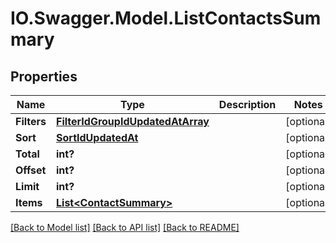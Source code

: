 # IO.Swagger.Model.ListContactsSummary
## Properties

Name | Type | Description | Notes
------------ | ------------- | ------------- | -------------
**Filters** | [**FilterIdGroupIdUpdatedAtArray**](FilterIdGroupIdUpdatedAtArray.md) |  | [optional] 
**Sort** | [**SortIdUpdatedAt**](SortIdUpdatedAt.md) |  | [optional] 
**Total** | **int?** |  | [optional] 
**Offset** | **int?** |  | [optional] 
**Limit** | **int?** |  | [optional] 
**Items** | [**List&lt;ContactSummary&gt;**](ContactSummary.md) |  | [optional] 

[[Back to Model list]](../README.md#documentation-for-models) [[Back to API list]](../README.md#documentation-for-api-endpoints) [[Back to README]](../README.md)

